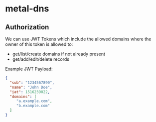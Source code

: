 # metal-dns

## Authorization

We can use JWT Tokens which include the allowed domains where the owner of this token is allowed to:

- get/list/create domains if not already present
- get/add/edit/delete records

Example JWT Payload:

```json
{
  "sub": "1234567890",
  "name": "John Doe",
  "iat": 1516239022,
  "domains": [
     "a.example.com",
     "b.example.com"
  ]
}
```